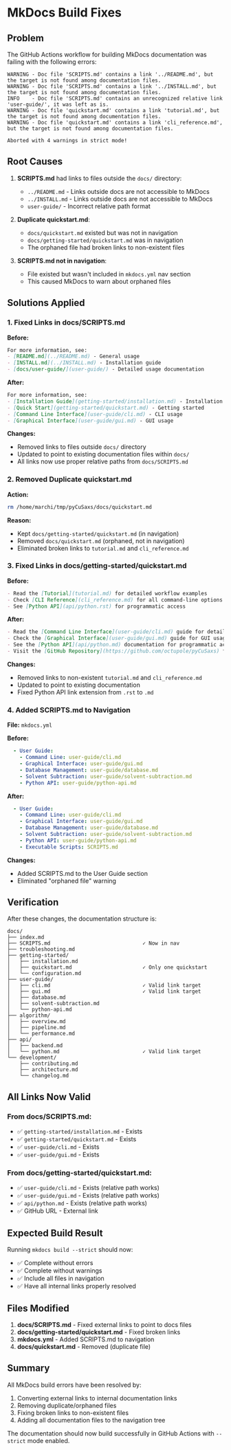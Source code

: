 # MkDocs Build Fixes

## Problem

The GitHub Actions workflow for building MkDocs documentation was failing with the following errors:

```
WARNING - Doc file 'SCRIPTS.md' contains a link '../README.md', but the target is not found among documentation files.
WARNING - Doc file 'SCRIPTS.md' contains a link '../INSTALL.md', but the target is not found among documentation files.
INFO    - Doc file 'SCRIPTS.md' contains an unrecognized relative link 'user-guide/', it was left as is.
WARNING - Doc file 'quickstart.md' contains a link 'tutorial.md', but the target is not found among documentation files.
WARNING - Doc file 'quickstart.md' contains a link 'cli_reference.md', but the target is not found among documentation files.

Aborted with 4 warnings in strict mode!
```

## Root Causes

1. **SCRIPTS.md** had links to files outside the `docs/` directory:
   - `../README.md` - Links outside docs are not accessible to MkDocs
   - `../INSTALL.md` - Links outside docs are not accessible to MkDocs
   - `user-guide/` - Incorrect relative path format

2. **Duplicate quickstart.md**:
   - `docs/quickstart.md` existed but was not in navigation
   - `docs/getting-started/quickstart.md` was in navigation
   - The orphaned file had broken links to non-existent files

3. **SCRIPTS.md not in navigation**:
   - File existed but wasn't included in `mkdocs.yml` nav section
   - This caused MkDocs to warn about orphaned files

## Solutions Applied

### 1. Fixed Links in docs/SCRIPTS.md

**Before:**
```markdown
For more information, see:
- [README.md](../README.md) - General usage
- [INSTALL.md](../INSTALL.md) - Installation guide
- [docs/user-guide/](user-guide/) - Detailed usage documentation
```

**After:**
```markdown
For more information, see:
- [Installation Guide](getting-started/installation.md) - Installation guide
- [Quick Start](getting-started/quickstart.md) - Getting started
- [Command Line Interface](user-guide/cli.md) - CLI usage
- [Graphical Interface](user-guide/gui.md) - GUI usage
```

**Changes:**
- Removed links to files outside `docs/` directory
- Updated to point to existing documentation files within `docs/`
- All links now use proper relative paths from `docs/SCRIPTS.md`

### 2. Removed Duplicate quickstart.md

**Action:**
```bash
rm /home/marchi/tmp/pyCuSaxs/docs/quickstart.md
```

**Reason:**
- Kept `docs/getting-started/quickstart.md` (in navigation)
- Removed `docs/quickstart.md` (orphaned, not in navigation)
- Eliminated broken links to `tutorial.md` and `cli_reference.md`

### 3. Fixed Links in docs/getting-started/quickstart.md

**Before:**
```markdown
- Read the [Tutorial](tutorial.md) for detailed workflow examples
- Check [CLI Reference](cli_reference.md) for all command-line options
- See [Python API](api/python.rst) for programmatic access
```

**After:**
```markdown
- Read the [Command Line Interface](user-guide/cli.md) guide for detailed CLI options
- Check the [Graphical Interface](user-guide/gui.md) guide for GUI usage
- See the [Python API](api/python.md) documentation for programmatic access
- Visit the [GitHub Repository](https://github.com/octupole/pyCuSaxs) for help and issues
```

**Changes:**
- Removed links to non-existent `tutorial.md` and `cli_reference.md`
- Updated to point to existing documentation
- Fixed Python API link extension from `.rst` to `.md`

### 4. Added SCRIPTS.md to Navigation

**File:** `mkdocs.yml`

**Before:**
```yaml
  - User Guide:
    - Command Line: user-guide/cli.md
    - Graphical Interface: user-guide/gui.md
    - Database Management: user-guide/database.md
    - Solvent Subtraction: user-guide/solvent-subtraction.md
    - Python API: user-guide/python-api.md
```

**After:**
```yaml
  - User Guide:
    - Command Line: user-guide/cli.md
    - Graphical Interface: user-guide/gui.md
    - Database Management: user-guide/database.md
    - Solvent Subtraction: user-guide/solvent-subtraction.md
    - Python API: user-guide/python-api.md
    - Executable Scripts: SCRIPTS.md
```

**Changes:**
- Added SCRIPTS.md to the User Guide section
- Eliminated "orphaned file" warning

## Verification

After these changes, the documentation structure is:

```
docs/
├── index.md
├── SCRIPTS.md                              ✓ Now in nav
├── troubleshooting.md
├── getting-started/
│   ├── installation.md
│   ├── quickstart.md                       ✓ Only one quickstart
│   └── configuration.md
├── user-guide/
│   ├── cli.md                              ✓ Valid link target
│   ├── gui.md                              ✓ Valid link target
│   ├── database.md
│   ├── solvent-subtraction.md
│   └── python-api.md
├── algorithm/
│   ├── overview.md
│   ├── pipeline.md
│   └── performance.md
├── api/
│   ├── backend.md
│   └── python.md                           ✓ Valid link target
└── development/
    ├── contributing.md
    ├── architecture.md
    └── changelog.md
```

## All Links Now Valid

### From docs/SCRIPTS.md:
- ✅ `getting-started/installation.md` - Exists
- ✅ `getting-started/quickstart.md` - Exists
- ✅ `user-guide/cli.md` - Exists
- ✅ `user-guide/gui.md` - Exists

### From docs/getting-started/quickstart.md:
- ✅ `user-guide/cli.md` - Exists (relative path works)
- ✅ `user-guide/gui.md` - Exists (relative path works)
- ✅ `api/python.md` - Exists (relative path works)
- ✅ GitHub URL - External link

## Expected Build Result

Running `mkdocs build --strict` should now:
- ✅ Complete without errors
- ✅ Complete without warnings
- ✅ Include all files in navigation
- ✅ Have all internal links properly resolved

## Files Modified

1. **docs/SCRIPTS.md** - Fixed external links to point to docs files
2. **docs/getting-started/quickstart.md** - Fixed broken links
3. **mkdocs.yml** - Added SCRIPTS.md to navigation
4. **docs/quickstart.md** - Removed (duplicate file)

## Summary

All MkDocs build errors have been resolved by:
1. Converting external links to internal documentation links
2. Removing duplicate/orphaned files
3. Fixing broken links to non-existent files
4. Adding all documentation files to the navigation tree

The documentation should now build successfully in GitHub Actions with `--strict` mode enabled.
